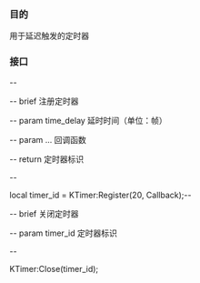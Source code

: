 ### 目的
用于延迟触发的定时器

### 接口
--

-- brief 注册定时器

-- param time_delay 延时时间（单位：帧）

-- param ... 回调函数  

-- return 定时器标识

--

local timer_id = KTimer:Register(20, Callback);--

-- brief 关闭定时器

-- param timer_id 定时器标识

--

KTimer:Close(timer_id);

